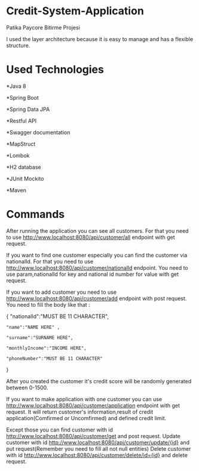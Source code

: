 # Credit-System-Application
Patika Paycore Bitirme Projesi


I used the layer architecture because it is easy to manage and has a flexible structure.

# Used Technologies

*Java 8

*Spring Boot

*Spring Data JPA

*Restful API

*Swagger documentation

*MapStruct

*Lombok

*H2 database

*JUnit Mockito

*Maven

# Commands

After running the application you can see all customers. For that you need to use http://www.localhost:8080/api/customer/all endpoint with get request.

If you want to find one customer especially you can find the customer via nationalId. For that you need to use http://www.localhost:8080/api/customer/nationalId endpoint. You need to use param,nationalId for key and national id number for value with get request.

If you want to add customer you need to use http://www.localhost:8080/api/customer/add endpoint with post request. You need to fill the body like that :

{
    "nationalId":"MUST BE 11 CHARACTER",
    
    "name":"NAME HERE" ,
    
    "surname":"SURNAME HERE",
    
    "monthlyIncome":"INCOME HERE",
    
    "phoneNumber":"MUST BE 11 CHARACTER"
    
}

After you created the customer it's credit score will be randomly generated between 0-1500.

If you want to make application with one customer you can use http://www.localhost:8080/api/customer/application endpoint with get request. It will return customer's information,result of credit application(Comfirmed or Uncomfirmed) and defined credit limit.


Except those you can find customer with id http://www.localhost:8080/api/customer/get and post request.
Update customer with id http://www.localhost:8080/api/customer/update/{id} and put request(Remember you need to fill all not null entities)
Delete customer with id http://www.localhost:8080/api/customer/delete/id={id} and delete request.
